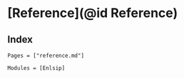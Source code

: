 # [Reference](@id Reference)

## Index

```@index
Pages = ["reference.md"]
```

```@autodocs
Modules = [Enlsip]
```
